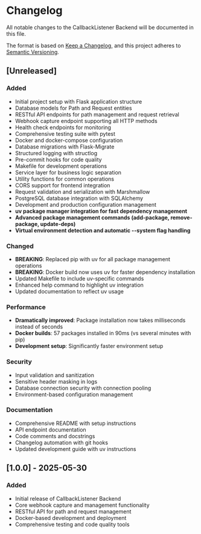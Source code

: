 # Changelog

All notable changes to the CallbackListener Backend will be documented in this file.

The format is based on [Keep a Changelog](https://keepachangelog.com/en/1.0.0/),
and this project adheres to [Semantic Versioning](https://semver.org/spec/v2.0.0.html).

## [Unreleased]

### Added
- Initial project setup with Flask application structure
- Database models for Path and Request entities
- RESTful API endpoints for path management and request retrieval
- Webhook capture endpoint supporting all HTTP methods
- Health check endpoints for monitoring
- Comprehensive testing suite with pytest
- Docker and docker-compose configuration
- Database migrations with Flask-Migrate
- Structured logging with structlog
- Pre-commit hooks for code quality
- Makefile for development operations
- Service layer for business logic separation
- Utility functions for common operations
- CORS support for frontend integration
- Request validation and serialization with Marshmallow
- PostgreSQL database integration with SQLAlchemy
- Development and production configuration management
- **uv package manager integration for fast dependency management**
- **Advanced package management commands (add-package, remove-package, update-deps)**
- **Virtual environment detection and automatic --system flag handling**

### Changed
- **BREAKING**: Replaced pip with uv for all package management operations
- **BREAKING**: Docker build now uses uv for faster dependency installation
- Updated Makefile to include uv-specific commands
- Enhanced help command to highlight uv integration
- Updated documentation to reflect uv usage

### Performance
- **Dramatically improved**: Package installation now takes milliseconds instead of seconds
- **Docker builds**: 57 packages installed in 90ms (vs several minutes with pip)
- **Development setup**: Significantly faster environment setup

### Security
- Input validation and sanitization
- Sensitive header masking in logs
- Database connection security with connection pooling
- Environment-based configuration management

### Documentation
- Comprehensive README with setup instructions
- API endpoint documentation
- Code comments and docstrings
- Changelog automation with git hooks
- Updated development guide with uv instructions

## [1.0.0] - 2025-05-30

### Added
- Initial release of CallbackListener Backend
- Core webhook capture and management functionality
- RESTful API for path and request management
- Docker-based development and deployment
- Comprehensive testing and code quality tools
